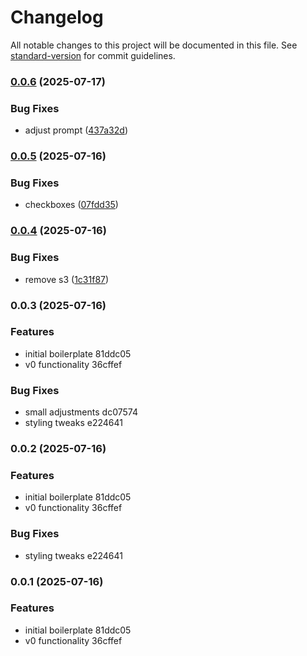# Changelog

All notable changes to this project will be documented in this file. See [standard-version](https://github.com/conventional-changelog/standard-version) for commit guidelines.

### [0.0.6](https://github.com/ashapir0/pr-checklist-chrome-extension/compare/v0.0.5...v0.0.6) (2025-07-17)


### Bug Fixes

* adjust prompt ([437a32d](https://github.com/ashapir0/pr-checklist-chrome-extension/commit/437a32d8951e996dc479351da9c549f2dbe8030c))

### [0.0.5](https://github.com/ashapir0/pr-checklist-chrome-extension/compare/v0.0.4...v0.0.5) (2025-07-16)


### Bug Fixes

* checkboxes ([07fdd35](https://github.com/ashapir0/pr-checklist-chrome-extension/commit/07fdd35796a8e8f25f93093a172783e089f4e3ae))

### [0.0.4](https://github.com/ashapir0/pr-checklist-chrome-extension/compare/v0.0.3...v0.0.4) (2025-07-16)


### Bug Fixes

* remove s3 ([1c31f87](https://github.com/ashapir0/pr-checklist-chrome-extension/commit/1c31f87a54846a4ea4d7de816631ee5732cb9721))

### 0.0.3 (2025-07-16)


### Features

* initial boilerplate 81ddc05
* v0 functionality 36cffef


### Bug Fixes

* small adjustments dc07574
* styling tweaks e224641

### 0.0.2 (2025-07-16)


### Features

* initial boilerplate 81ddc05
* v0 functionality 36cffef


### Bug Fixes

* styling tweaks e224641

### 0.0.1 (2025-07-16)


### Features

* initial boilerplate 81ddc05
* v0 functionality 36cffef
